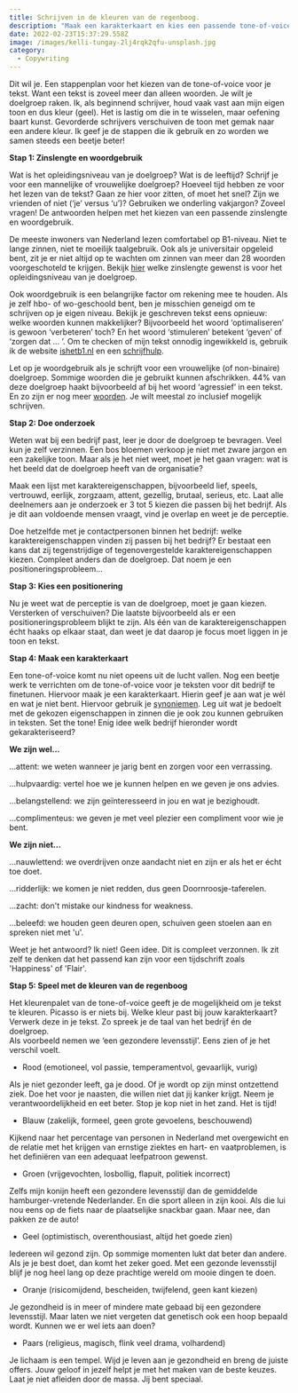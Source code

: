 ```yaml
---
title: Schrijven in de kleuren van de regenboog.
description: "Maak een karakterkaart en kies een passende tone-of-voice voor je tekst. "
date: 2022-02-23T15:37:29.558Z
image: /images/kelli-tungay-2lj4rqk2qfu-unsplash.jpg
category:
  - Copywriting
---
```

Dit wil je. Een stappenplan voor het kiezen van de tone-of-voice voor je tekst. Want een tekst is zoveel meer dan alleen woorden. Je wilt je doelgroep raken. Ik, als beginnend schrijver, houd vaak vast aan mijn eigen toon en dus kleur (geel). Het is lastig om die in te wisselen, maar oefening baart kunst. Gevorderde schrijvers verschuiven de toon met gemak naar een andere kleur. Ik geef je de stappen die ik gebruik en zo worden we samen steeds een beetje beter! 

**Stap 1: Zinslengte en woordgebruik**

Wat is het opleidingsniveau van je doelgroep? Wat is de leeftijd? Schrijf je voor een mannelijke of vrouwelijke doelgroep? Hoeveel tijd hebben ze voor het lezen van de tekst? Gaan ze hier voor zitten, of moet het snel? Zijn we vrienden of niet (‘je’ versus ‘u’)? Gebruiken we onderling vakjargon? Zoveel vragen! De antwoorden helpen met het kiezen van een passende zinslengte en woordgebruik. 

De meeste inwoners van Nederland lezen comfortabel op B1-niveau. Niet te lange zinnen, niet te moeilijk taalgebruik. Ook als je universitair opgeleid bent, zit je er niet altijd op te wachten om zinnen van meer dan 28 woorden voorgeschoteld te krijgen. Bekijk [hier](https://voortekst.nl/lengte-zinnen-vacaturetekst) welke zinslengte gewenst is voor het opleidingsniveau van je doelgroep. 

Ook woordgebruik is een belangrijke factor om rekening mee te houden. Als je zelf hbo- of wo-geschoold bent, ben je misschien geneigd om te schrijven op je eigen niveau. Bekijk je geschreven tekst eens opnieuw: welke woorden kunnen makkelijker? Bijvoorbeeld het woord ‘optimaliseren’ is gewoon ‘verbeteren’ toch? En het woord ‘stimuleren’ betekent ‘geven’ of ‘zorgen dat … ’. Om te checken of mijn tekst onnodig ingewikkeld is, gebruik ik de website [ishetb1.nl](https://www.ishetb1.nl/) en een [schrijfhulp](https://languagetool.org/nl). 

Let op je woordgebruik als je schrijft voor een vrouwelijke (of non-binaire) doelgroep. Sommige woorden die je gebruikt kunnen afschrikken. 44% van deze doelgroep haakt bijvoorbeeld af bij het woord ‘agressief’ in een tekst. En zo zijn er nog meer [woorden](https://www.roestvrijtaal.nl/vacatureteksten-voor-mannen-of-vrouwen/). Je wilt meestal zo inclusief mogelijk schrijven. 

**Stap 2: Doe onderzoek**

Weten wat bij een bedrijf past, leer je door de doelgroep te bevragen. Veel kun je zelf verzinnen. Een bos bloemen verkoop je niet met zware jargon en een zakelijke toon. Maar als je het niet weet, moet je het gaan vragen: wat is het beeld dat de doelgroep heeft van de organisatie? 

Maak een lijst met karaktereigenschappen, bijvoorbeeld lief, speels, vertrouwd, eerlijk, zorgzaam, attent, gezellig, brutaal, serieus, etc. Laat alle deelnemers aan je onderzoek er 3 tot 5 kiezen die passen bij het bedrijf. Als je dit aan voldoende mensen vraagt, vind je overlap en weet je de perceptie. 

Doe hetzelfde met je contactpersonen binnen het bedrijf: welke karaktereigenschappen vinden zij passen bij het bedrijf? Er bestaat een kans dat zij tegenstrijdige of tegenovergestelde karaktereigenschappen kiezen. Compleet anders dan de doelgroep. Dat noem je een positioneringsprobleem… 

**Stap 3: Kies een positionering**

Nu je weet wat de perceptie is van de doelgroep, moet je gaan kiezen. Versterken of verschuiven? Die laatste bijvoorbeeld als er een positioneringsprobleem blijkt te zijn. Als één van de karaktereigenschappen écht haaks op elkaar staat, dan weet je dat daarop je focus moet liggen in je toon en tekst. 

**Stap 4: Maak een karakterkaart**

Een tone-of-voice komt nu niet opeens uit de lucht vallen. Nog een beetje werk te verrichten om de tone-of-voice voor je teksten voor dit bedrijf te finetunen. Hiervoor maak je een karakterkaart. Hierin geef je aan wat je wél en wat je niet bent. Hiervoor gebruik je [synoniemen](https://synoniemen.net/). Leg uit wat je bedoelt met de gekozen eigenschappen in zinnen die je ook zou kunnen gebruiken in teksten. Set the tone! Enig idee welk bedrijf hieronder wordt gekarakteriseerd? 

**We zijn wel...** 

...attent: we weten wanneer je jarig bent en zorgen voor een verrassing.             

...hulpvaardig: vertel hoe we je kunnen helpen en we geven je ons advies.

...belangstellend: we zijn geïnteresseerd in jou en wat je bezighoudt. 

...complimenteus: we geven je met veel plezier een compliment voor wie je bent. 

**We zijn niet...** 

...nauwlettend: we overdrijven onze aandacht niet en zijn er als het er écht toe doet. 

...ridderlijk: we komen je niet redden, dus geen Doornroosje-taferelen. 

...zacht: don't mistake our kindness for weakness.

...beleefd: we houden geen deuren open, schuiven geen stoelen aan en spreken niet met 'u'. 

Weet je het antwoord? Ik niet! Geen idee. Dit is compleet verzonnen. Ik zit zelf te denken dat het passend kan zijn voor een tijdschrift zoals 'Happiness' of 'Flair'.

**Stap 5: Speel met de kleuren van de regenboog**

Het kleurenpalet van de tone-of-voice geeft je de mogelijkheid om je tekst te kleuren. Picasso is er niets bij. Welke kleur past bij jouw karakterkaart? Verwerk deze in je tekst. Zo spreek je de taal van het bedrijf én de doelgroep.\
Als voorbeeld nemen we ‘een gezondere levensstijl’. Eens zien of je het verschil voelt. 

* Rood (emotioneel, vol passie, temperamentvol, gevaarlijk, vurig)

Als je niet gezonder leeft, ga je dood. Of je wordt op zijn minst ontzettend ziek. Doe het voor je naasten, die willen niet dat jij kanker krijgt. Neem je verantwoordelijkheid en eet beter. Stop je kop niet in het zand. Het is tijd! 

* Blauw (zakelijk, formeel, geen grote gevoelens, beschouwend)

Kijkend naar het percentage van personen in Nederland met overgewicht en de relatie met het krijgen van ernstige ziektes en hart- en vaatproblemen, is het definiëren van een adequaat leefpatroon gewenst. 

* Groen (vrijgevochten, losbollig, flapuit, politiek incorrect)

Zelfs mijn konijn heeft een gezondere levensstijl dan de gemiddelde hamburger-vretende Nederlander. En die sport alleen in zijn kooi. Als die lui nou eens op de fiets naar de plaatselijke snackbar gaan. Maar nee, dan pakken ze de auto! 

* Geel (optimistisch, overenthousiast, altijd het goede zien)

Iedereen wil gezond zijn. Op sommige momenten lukt dat beter dan andere. Als je je best doet, dan komt het zeker goed. Met een gezonde levensstijl blijf je nog heel lang op deze prachtige wereld om mooie dingen te doen. 

* Oranje (risicomijdend, bescheiden, twijfelend, geen kant kiezen)

Je gezondheid is in meer of mindere mate gebaad bij een gezondere levensstijl. Maar laten we niet vergeten dat genetisch ook een hoop bepaald wordt. Kunnen we er wel iets aan doen?

* Paars (religieus, magisch, flink veel drama, volhardend)

Je lichaam is een tempel. Wijd je leven aan je gezondheid en breng de juiste offers. Jouw geloof in jezelf helpt je met het maken van de beste keuzes. Laat je niet afleiden door de massa. Jij bent speciaal.